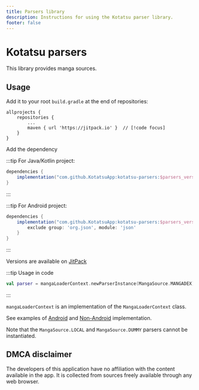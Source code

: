 ```yaml
---
title: Parsers library
description: Instructions for using the Kotatsu parser library.
footer: false
---
```


# Kotatsu parsers
This library provides manga sources.

## Usage
Add it to your root `build.gradle` at the end of repositories:

```groovy{4}
allprojects {
	repositories {
		...
		maven { url 'https://jitpack.io' }  // [!code focus]
	}
}
```
Add the dependency

:::tip For Java/Kotlin project:
```groovy
dependencies {
    implementation("com.github.KotatsuApp:kotatsu-parsers:$parsers_version")
}
```
:::

:::tip For Android project:
```groovy
dependencies {
    implementation("com.github.KotatsuApp:kotatsu-parsers:$parsers_version") {
        exclude group: 'org.json', module: 'json'
    }
}
```
:::

Versions are available on [JitPack](https://jitpack.io/#KotatsuApp/kotatsu-parsers)

:::tip Usage in code
```kotlin
val parser = mangaLoaderContext.newParserInstance(MangaSource.MANGADEX)
```
:::

`mangaLoaderContext` is an implementation of the `MangaLoaderContext` class.
   
See examples
of [Android](https://github.com/KotatsuApp/Kotatsu/blob/devel/app/src/main/java/org/koitharu/kotatsu/core/parser/MangaLoaderContextImpl.kt)
and [Non-Android](https://github.com/KotatsuApp/kotatsu-dl/blob/master/src/main/kotlin/org/koitharu/kotatsu_dl/env/MangaLoaderContextImpl.kt) implementation.

Note that the `MangaSource.LOCAL` and `MangaSource.DUMMY` parsers cannot be instantiated.

## DMCA disclaimer

The developers of this application have no affiliation with the content available in the app. It is collected from
sources freely available through any web browser.